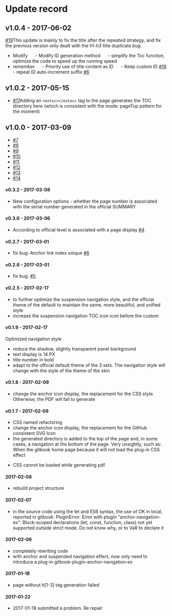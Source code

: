 # Update record
## v1.0.4 - 2017-06-02
[#19](https://github.com/zq99299/gitbook-plugin-anchor-navigation-ex/pull/19)This update is mainly to fix the title after the repeated strategy, and fix the previous version only dealt with the h1-h3 title duplicate bug
- Modify
     - Modify ID generation method
     - simplify the Toc function, optimize the code to speed up the running speed
- remember
     - Priority use of title content as ID
     - Keep custom ID [#18](https://github.com/zq99299/gitbook-plugin-anchor-navigation-ex/pull/18)
         - repeat ID auto-increment suffix [#6](https://github.com/zq99299/gitbook-plugin-anchor-navigation-ex/pull/6)
## v1.0.2 - 2017-05-15
- [#17](https://github.com/zq99299/gitbook-plugin-anchor-navigation-ex/pull/17)Adding an `<extoc></extoc>` tag to the page generates the TOC directory here (which is consistent with the mode: pageTop pattern for the moment)
 
## v1.0.0 - 2017-03-09
- [#7](https://github.com/zq99299/gitbook-plugin-anchor-navigation-ex/pull/7)
- [#8](https://github.com/zq99299/gitbook-plugin-anchor-navigation-ex/pull/8)
- [#9](https://github.com/zq99299/gitbook-plugin-anchor-navigation-ex/pull/9)
- [#10](https://github.com/zq99299/gitbook-plugin-anchor-navigation-ex/pull/10)
- [#11](https://github.com/zq99299/gitbook-plugin-anchor-navigation-ex/pull/11)
- [#12](https://github.com/zq99299/gitbook-plugin-anchor-navigation-ex/pull/12)
- [#13](https://github.com/zq99299/gitbook-plugin-anchor-navigation-ex/pull/13)
- [#14](https://github.com/zq99299/gitbook-plugin-anchor-navigation-ex/pull/14)

#### v0.3.2 - 2017-03-08
- New configuration options - whether the page number is associated with the serial number generated in the official SUMMARY

#### v0.3.0 - 2017-03-06
- According to official level is associated with a page display [#4](https://github.com/zq99299/gitbook-plugin-anchor-navigation-ex/pull/4)

#### v0.2.7 - 2017-03-01
- fix bug: Anchor link index unique [#6](https://github.com/zq99299/gitbook-plugin-anchor-navigation-ex/pull/6)

#### v0.2.6 - 2017-03-01
- fix bug: [#5](https://github.com/zq99299/gitbook-plugin-anchor-navigation-ex/pull/5)

#### v0.2.5 - 2017-02-17
* to further optimize the suspension navigation style, and the official theme of the default to maintain the same, more beautiful, and unified style
* increase the suspension navigation TOC icon icon before the custom

#### v0.1.9 - 2017-02-17
Optimized navigation style

* reduce the shadow, slightly transparent panel background
* text display is 14 PX
* title number in bold
* adapt to the official default theme of the 3 sets. The navigation style will change with the style of the theme of the skin

#### v0.1.8 - 2017-02-09
* change the anchor icon display, the replacement for the CSS style. Otherwise, the PDF will fail to generate

#### v0.1.7 - 2017-02-09
* CSS named refactoring
* change the anchor icon display, the replacement for the GitHub consistent SVG Icon
* the generated directory is added to the top of the page and, in some cases, a navigation at the bottom of the page. Very unsightly, such as:
When the gitbook home page because it will not load the plug-in CSS effect
- CSS cannot be loaded while generating pdf

#### 2017-02-08
* rebuild project structure

#### 2017-02-07
* in the source code using the let and ES6 syntax, the use of OK in local, reported in gitbook: PluginError: Error with plugin "anchor-navigation-ex": Block-scoped declarations (let, const, function, class) not yet supported outside strict mode. Do not know why, or to VaR to declare it

#### 2017-02-06
* completely rewriting code
* with anchor and suspended navigation effect, now only need to introduce a plug-in gitbook-plugin-anchor-navigation-ex

#### 2017-01-18
* page without h[1-3] tag generation failed

#### 2017-01-22
* 2017-01-18 submitted a problem. Re repair